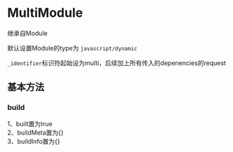 # MultiModule

继承自Module

默认设置Module的type为 `javascript/dynamic`

`_identifier`标识符起始设为multi，后续加上所有传入的depenencies的request

## 基本方法

### build

1、built置为true  
2、buildMeta置为{}  
3、buildInfo置为{}  
